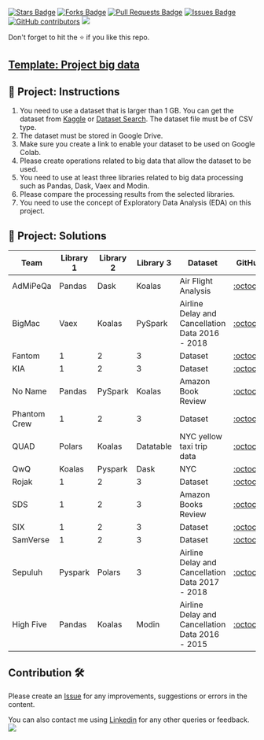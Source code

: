 <a href="https://github.com/drshahizan/Python-big-data/stargazers"><img src="https://img.shields.io/github/stars/drshahizan/Python-big-data" alt="Stars Badge"/></a>
<a href="https://github.com/drshahizan/Python-big-data/network/members"><img src="https://img.shields.io/github/forks/drshahizan/Python-big-data" alt="Forks Badge"/></a>
<a href="https://github.com/drshahizan/Python-big-data/pulls"><img src="https://img.shields.io/github/issues-pr/drshahizan/Python-big-data" alt="Pull Requests Badge"/></a>
<a href="https://github.com/drshahizan/Python-big-data/issues"><img src="https://img.shields.io/github/issues/drshahizan/Python-big-data" alt="Issues Badge"/></a>
<a href="https://github.com/drshahizan/Python-big-data/graphs/contributors"><img alt="GitHub contributors" src="https://img.shields.io/github/contributors/drshahizan/Python-big-data?color=2b9348"></a>
![](https://visitor-badge.glitch.me/badge?page_id=drshahizan/Python-big-data)

Don't forget to hit the :star: if you like this repo.

## [Template: Project big data](https://github.com/drshahizan/Python-big-data/blob/main/Project/Project_big_data.ipynb)

## 🚀 Project: Instructions

1. You need to use a dataset that is larger than 1 GB. You can get the dataset from [Kaggle](https://www.kaggle.com/datasets) or [Dataset Search](https://datasetsearch.research.google.com/). The dataset file must be of CSV type.
2. The dataset must be stored in Google Drive.
3. Make sure you create a link to enable your dataset to be used on Google Colab.
4. Please create operations related to big data that allow the dataset to be used.
5. You need to use at least three libraries related to big data processing such as Pandas, Dask, Vaex and Modin.
6. Please compare the processing results from the selected libraries.
7. You need to use the concept of Exploratory Data Analysis (EDA) on this project.

## 🌟 Project: Solutions

| Team | Library 1 | Library 2 | Library 3 | Dataset |  GitHub |
| ----- | ----- | ------ | ------ |  ------ | :------: | 
| AdMiPeQa | Pandas | Dask | Koalas | Air Flight Analysis | [:octocat:](https://github.com/drshahizan/Python-big-data/tree/main/Project/AdMiPeQa) |
| BigMac | Vaex | Koalas | PySpark | Airline Delay and Cancellation Data 2016 - 2018| [:octocat:](https://github.com/drshahizan/Python-big-data/tree/main/Project/BigMac) |
| Fantom | 1 | 2 | 3 | Dataset | [:octocat:](https://) |
| KIA | 1 | 2 | 3 | Dataset | [:octocat:](https://) |
| No Name | Pandas | PySpark | Koalas | Amazon Book Review | [:octocat:](https://github.com/drshahizan/Python-big-data/tree/main/Project/No%20Name) |
| Phantom Crew | 1 | 2 | 3 | Dataset | [:octocat:](https://) |
| QUAD | Polars | Koalas | Datatable | NYC yellow taxi trip data | [:octocat:](https://) |
| QwQ | Koalas | Pyspark | Dask | NYC | [:octocat:](https://github.com/drshahizan/Python-big-data/tree/main/Project/QwQ) |
| Rojak | 1 | 2 | 3 | Dataset | [:octocat:](https://github.com/drshahizan/Python-big-data/tree/main/Project/Rojak) |
| SDS | 1 | 2 | 3 | Amazon Books Review | [:octocat:](https://github.com/drshahizan/Python-big-data/tree/main/Project/SDS) |
| SIX | 1 | 2 | 3 | Dataset | [:octocat:](https://github.com/drshahizan/Python-big-data/tree/main/Project/SIX) |
| SamVerse | 1 | 2 | 3 | Dataset | [:octocat:](https://github.com/drshahizan/Python-big-data/tree/main/Project/SamVerse) |
| Sepuluh | Pyspark | Polars | 3 | Airline Delay and Cancellation Data 2017 - 2018 | [:octocat:](https://github.com/drshahizan/Python-big-data/blob/main/Project/Sepuluh/Airline_Delay_and_Cancellation_Data_2017_2018.ipynb) |
| High Five | Pandas | Koalas | Modin | Airline Delay and Cancellation Data 2016 - 2015 | [:octocat:](https://github.com/drshahizan/Python-big-data/blob/main/Project/Sepuluh/Airline_Delay_and_Cancellation_Data_2017_2018.ipynb) |


## Contribution 🛠️
Please create an [Issue](https://github.com/drshahizan/Python_EDA/issues) for any improvements, suggestions or errors in the content.

You can also contact me using [Linkedin](https://www.linkedin.com/in/drshahizan/) for any other queries or feedback.
![](https://visitor-badge.glitch.me/badge?page_id=drshahizan)
